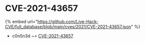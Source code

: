 # CVE-2021-43657
{% embed url="https://github.com/Live-Hack-CVE/full_database/blob/main/cves/2021/CVE-2021-43657.json" %}

* c0n5n3d ~> [CVE-2021-43657](https://www.alice-snow.ru/2021/database/cve-2021-43657/cve-2021-43657-c0n5n3d)